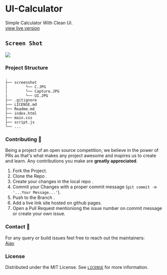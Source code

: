 # UI-Calculator
Simple Calculator With Clean UI.
<br>
<a href="https://code-recursion.github.io/UI-Calculator">view live version</a>
## `Screen Shot`
<img src="ScreenShot/C.JPG">

### Project Structure
    .
    ├── screenshot
    |        └── C.JPG
    |        └── Capture.JPG
    |        └── UI.JPG
    ├── .gitignore
    ├── LICENSE.md
    ├── Readme.md
    ├── index.html
    ├── main.css
    ├── script.js
    └── ...

### Contributing :tada:

Being a project of an open source competition, we believe in the power of PRs as that's what makes any project awesome and inspires us to create and learn. Any contributions you make are **greatly appreciated**.

1. Fork the Project.
2. Clone the Repo .
2. Create your changes in the local repo .
3. Commit your Changes with a proper commit message (`git commit -m '...Your Message...'`).
4. Push to the Branch .
5. Add a live link site hosted on github pages.
6. Open a Pull Request mentioniong the issue number on commit message or create your own issue.

### Contact :email:
For any query or build issues feel free to reach out the maintainers:<br>
[Ajay](https://github.com/Code-Recursion)
 
### License

Distributed under the MIT License. See [`LICENSE`](https://github.com/Code-Recursion/UI-Calculator/blob/master/LICENSE.md) for more information.
